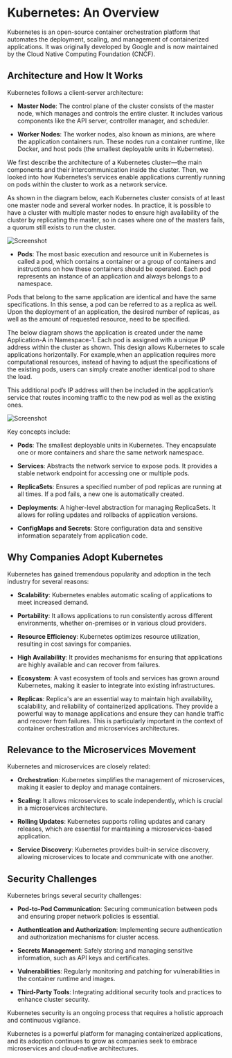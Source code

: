 # Kubernetes: An Overview

Kubernetes is an open-source container orchestration platform that automates the deployment, scaling, and management of containerized applications. It was originally developed by Google and is now maintained by the Cloud Native Computing Foundation (CNCF).

## **Architecture and How It Works**

Kubernetes follows a client-server architecture:

- **Master Node**: The control plane of the cluster consists of the master node, which manages and controls the entire cluster. It includes various components like the API server, controller manager, and scheduler.

- **Worker Nodes**: The worker nodes, also known as minions, are where the application containers run. These nodes run a container runtime, like Docker, and host pods (the smallest deployable units in Kubernetes).

We first describe the architecture of a Kubernetes cluster—the main components and their intercommunication inside the cluster. Then,
we looked into how Kubernetes’s services enable applications currently running on pods within the cluster to work as a
network service.

As shown in the diagram below, each Kubernetes cluster consists of at least one master node and several
worker nodes. In practice, it is possible to have a cluster with multiple master nodes to ensure high availability of the cluster by
replicating the master, so in cases where one of the masters fails, a quorum still exists to run the cluster.

![Screenshot](https://github.com/sadiemac/devsK8s/releases/download/logo/Screenshot.2023-10-23.at.17.17.58.jpg)

- **Pods**: The most basic execution and resource unit in Kubernetes is called a pod, which contains a container or a group of
containers and instructions on how these containers should be operated. Each pod represents an instance of an application and always
belongs to a namespace.

Pods that belong to the same application are identical and have the same specifications.
In this sense, a pod can be referred to as a replica as well. Upon the deployment of an application, the desired number of replicas,
as well as the amount of requested resource, need to be specified.

The below diagram shows the application is created under the name Application-A in Namespace-1.
Each pod is assigned with a unique IP address within the cluster as shown. This design allows Kubernetes to scale applications
horizontally. For example,when an application requires more computational resources, instead of having to adjust the
specifications of the existing pods, users can simply create another identical pod to share the load.

This additional pod’s IP address will then be included in the application’s service that routes incoming traffic to the new pod as
well as the existing ones. 

![Screenshot](https://github.com/sadiemac/devsK8s/releases/download/logo/Screenshot.2023-10-23.at.17.17.43.jpeg)

Key concepts include:

- **Pods**: The smallest deployable units in Kubernetes. They encapsulate one or more containers and share the same network namespace.

- **Services**: Abstracts the network service to expose pods. It provides a stable network endpoint for accessing one or multiple pods.

- **ReplicaSets**: Ensures a specified number of pod replicas are running at all times. If a pod fails, a new one is automatically created.

- **Deployments**: A higher-level abstraction for managing ReplicaSets. It allows for rolling updates and rollbacks of application versions.

- **ConfigMaps and Secrets**: Store configuration data and sensitive information separately from application code.

## **Why Companies Adopt Kubernetes**

Kubernetes has gained tremendous popularity and adoption in the tech industry for several reasons:

- **Scalability**: Kubernetes enables automatic scaling of applications to meet increased demand.

- **Portability**: It allows applications to run consistently across different environments, whether on-premises or in various cloud providers.

- **Resource Efficiency**: Kubernetes optimizes resource utilization, resulting in cost savings for companies.

- **High Availability**: It provides mechanisms for ensuring that applications are highly available and can recover from failures.

- **Ecosystem**: A vast ecosystem of tools and services has grown around Kubernetes, making it easier to integrate into existing infrastructures.

- **Replicas**: Replica's are an essential way to maintain high availability, scalability, and reliability of containerized
applications. They provide a powerful way to manage applications and ensure they can handle traffic and recover from failures. This is
particularly important in the context of container orchestration and microservices architectures.

## **Relevance to the Microservices Movement**

Kubernetes and microservices are closely related:

- **Orchestration**: Kubernetes simplifies the management of microservices, making it easier to deploy and manage containers.

- **Scaling**: It allows microservices to scale independently, which is crucial in a microservices architecture.

- **Rolling Updates**: Kubernetes supports rolling updates and canary releases, which are essential for maintaining a microservices-based application.

- **Service Discovery**: Kubernetes provides built-in service discovery, allowing microservices to locate and communicate with one another.

## **Security Challenges**

Kubernetes brings several security challenges:

- **Pod-to-Pod Communication**: Securing communication between pods and ensuring proper network policies is essential.

- **Authentication and Authorization**: Implementing secure authentication and authorization mechanisms for cluster access.

- **Secrets Management**: Safely storing and managing sensitive information, such as API keys and certificates.

- **Vulnerabilities**: Regularly monitoring and patching for vulnerabilities in the container runtime and images.

- **Third-Party Tools**: Integrating additional security tools and practices to enhance cluster security.

Kubernetes security is an ongoing process that requires a holistic approach and continuous vigilance.

Kubernetes is a powerful platform for managing containerized applications, and its adoption continues to grow as companies seek to embrace microservices and cloud-native architectures.
